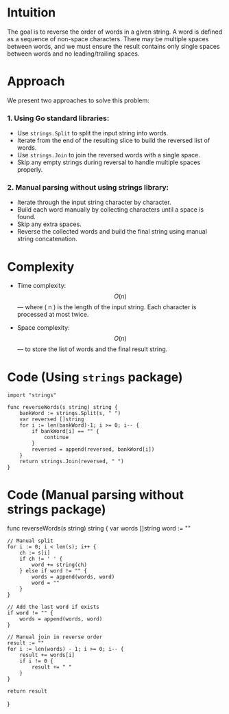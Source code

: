 # Intuition
The goal is to reverse the order of words in a given string. A word is defined as a sequence of non-space characters. There may be multiple spaces between words, and we must ensure the result contains only single spaces between words and no leading/trailing spaces.

# Approach
We present two approaches to solve this problem:

### 1. **Using Go standard libraries**:
- Use `strings.Split` to split the input string into words.
- Iterate from the end of the resulting slice to build the reversed list of words.
- Use `strings.Join` to join the reversed words with a single space.
- Skip any empty strings during reversal to handle multiple spaces properly.

### 2. **Manual parsing without using strings library**:
- Iterate through the input string character by character.
- Build each word manually by collecting characters until a space is found.
- Skip any extra spaces.
- Reverse the collected words and build the final string using manual string concatenation.

# Complexity
- Time complexity:  
  $$O(n)$$ — where \( n \) is the length of the input string. Each character is processed at most twice.

- Space complexity:  
  $$O(n)$$ — to store the list of words and the final result string.

# Code (Using `strings` package)
```golang []
import "strings"

func reverseWords(s string) string {
    bankWord := strings.Split(s, " ")
    var reversed []string
    for i := len(bankWord)-1; i >= 0; i-- {
        if bankWord[i] == "" {
            continue
        }
        reversed = append(reversed, bankWord[i])
    }
    return strings.Join(reversed, " ")
}
```
# Code (Manual parsing without strings package)

func reverseWords(s string) string {
var words []string
word := ""

    // Manual split
    for i := 0; i < len(s); i++ {
        ch := s[i]
        if ch != ' ' {
            word += string(ch)
        } else if word != "" {
            words = append(words, word)
            word = ""
        }
    }

    // Add the last word if exists
    if word != "" {
        words = append(words, word)
    }

    // Manual join in reverse order
    result := ""
    for i := len(words) - 1; i >= 0; i-- {
        result += words[i]
        if i != 0 {
            result += " "
        }
    }

    return result
}
